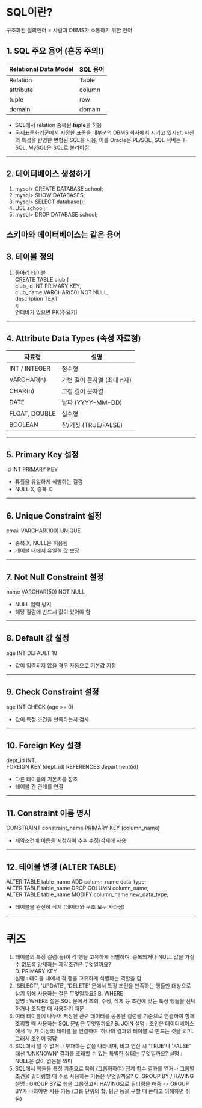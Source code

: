 # SQL이란?
구조화된 질의언어 = 사람과 DBMS가 소통하기 위한 언어

## 1. SQL 주요 용어 (혼동 주의!)
| Relational Data Model | SQL 용어  |
|-----------------------|-----------|
|         Relation      |  Table    |
|         attribute     |  column   |
|         tuple         |   row     |
|         domain        |  domain   |

- SQL에서 relation 중복된 **tuple**을 허용  
- 국제표준화기군에서 지정한 표준을 대부분의 DBMS 회사에서 지키고 있지만, 자신의 특성을 반영한 변형된 SQL을 사용. 이를 Oracle은 PL/SQL, SQL 서버는 T-SQL, MySQL은 SQL로 불리어짐.
---
## 2. 데이터베이스 생성하기
1. mysql> CREATE DATABASE school;
2. mysql> SHOW DATABASES;
3. mysql> SELECT database();
4. USE school;
5.  mysql> DROP DATABASE school;

스키마와 데이터베이스는 같은 용어
---
## 3. 테이블 정의 ##
1. 동아리 테이블  
CREATE TABLE club (  
  club_id INT PRIMARY KEY,  
  club_name VARCHAR(50) NOT NULL,  
  description TEXT  
);  
언더바가 있으면 PK(주요키)
---
## 4. Attribute Data Types (속성 자료형)
| 자료형               | 설명                |
| ----------------- | ----------------- |
| INT / INTEGER | 정수형               |
| VARCHAR(n)      | 가변 길이 문자열 (최대 n자) |
| CHAR(n)        | 고정 길이 문자열         |
| DATE            | 날짜 (YYYY-MM-DD)   |
| FLOAT, DOUBLE | 실수형               |
| BOOLEAN         | 참/거짓 (TRUE/FALSE) |
---
## 5. Primary Key 설정
id INT PRIMARY KEY
- 튜플을 유일하게 식별하는 컬럼
- NULL X, 중복 X
---
## 6. Unique Constraint 설정
email VARCHAR(100) UNIQUE
- 중복 X, NULL은 허용됨
- 테이블 내에서 유일한 값 보장
---
## 7. Not Null Constraint 설정
name VARCHAR(50) NOT NULL
- NULL 입력 방지
- 해당 컬럼에 반드시 값이 있어야 함
---
## 8. Default 값 설정
age INT DEFAULT 18
- 값이 입력되지 않을 경우 자동으로 기본값 지정
---
## 9. Check Constraint 설정
age INT CHECK (age >= 0)
- 값이 특정 조건을 만족하는지 검사
---
## 10. Foreign Key 설정
dept_id INT,  
FOREIGN KEY (dept_id) REFERENCES department(id)
- 다른 테이블의 기본키를 참조
- 테이블 간 관계를 연결
---
## 11. Constraint 이름 명시
CONSTRAINT constraint_name PRIMARY KEY (column_name)
- 제약조건에 이름을 지정하여 추후 수정/삭제에 사용
---
## 12. 테이블 변경 (ALTER TABLE)
ALTER TABLE table_name ADD column_name data_type;  
ALTER TABLE table_name DROP COLUMN column_name;  
ALTER TABLE table_name MODIFY column_name new_data_type;

- 테이블을 완전히 삭제 (데이터와 구조 모두 사라짐)
---
# 퀴즈
1. 테이블의 특정 컬럼(들)이 각 행을 고유하게 식별하며, 중복되거나 NULL 값을 가질 수 없도록 강제하는 제약조건은 무엇일까요?  
D. PRIMARY KEY  
설명 : 테이블 내에서 각 행을 고유하게 식별하는 역할을 함
2. 'SELECT', 'UPDATE', 'DELETE' 문에서 특정 조건을 만족하는 행들만 대상으로 삼기 위해 사용하는 절은 무엇일까요?
B. WHERE  
설명 : WHERE 절은 SQL 문에서 조회, 수정, 삭제 등 조건에 맞는 특정 행들을 선택하거나 조작할 때 사용하기 때문
3. 여러 테이블에 나누어 저장된 관련 데이터를 공통된 컬럼을 기준으로 연결하여 함께 조회할 때 사용하는 SQL 문법은 무엇일까요?
B. JOIN
설명 : 조인은 데이터베이스에서 ‘두 개 이상의 테이블’을 연결하여 ‘하나의 결과의 테이블’로 만드는 것을 의미. 그래서 조인이 정답  
4. SQL에서 알 수 없거나 부재하는 값을 나타내며, 비교 연산 시 'TRUE'나 'FALSE' 대신 'UNKNOWN' 결과를 초래할 수 있는 특별한 상태는 무엇일까요?
설명 : NULL은 값이 없음을 의미  
5. SQL에서 행들을 특정 기준으로 묶어 (그룹화하여) 집계 함수 결과를 얻거나 그룹별 조건을 필터링할 때 주로 사용하는 기능은 무엇일까요?
C. GROUP BY / HAVING  
설명 : GROUP BY로 행을 그룹짓고서 HAVING으로 필터링을 해줌 -> GROUP BY가 나와야만 사용 가능 (그룹 단위의 합, 평균 등을 구할 때 쓴다고 이해하면 쉬움)
